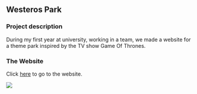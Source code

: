 ## Westeros Park

### Project description
During my first year at university, working in a team, we made a website for a theme park inspired by the TV show Game Of Thrones. 

### The Website 

Click [here](http://igor.gold.ac.uk/~ypaks001/westerosPark/index.html) to go to the website.

<img src="images/westeros.gif"/>
